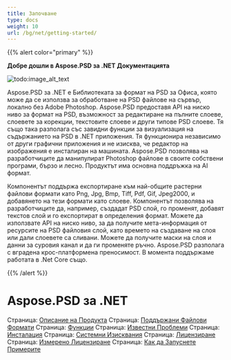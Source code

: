 ```yaml
---
title: Започване
type: docs
weight: 10
url: /bg/net/getting-started/
---
```


{{% alert color="primary" %}}

**Добре дошли в Aspose.PSD за .NET Документацията**

![todo:image_alt_text](https://www.aspose.cloud/templates/aspose/App_Themes/V3/images/psd/272x272/aspose_psd-for-net.png)

Aspose.PSD за .NET е Библиотеката за формат на PSD за Офиса, която може да се използва за обработване на PSD файлове на сървър, локално без Adobe Photoshop. Aspose.PSD предоставя API на ниско ниво за формат на PSD, възможност за редактиране на пълните слоеве, слоевете за корекции, текстовите слоеве и други типове PSD слоеве. Тя също така разполага със завидни функции за визуализация на съдържанието на PSD в .NET приложения. Тя функционира независимо от други графични приложения и не изисква, че редактор на изображения е инсталиран на машината. Aspose.PSD позволява на разработчиците да манипулират Photoshop файлове в своите собствени програми, бързо и лесно. Продуктът има основна поддръжка на AI формат.

Компонентът поддържа експортиране към най-общите растерни файлови формати като Png, Jpg, Bmp, Tiff, Pdf, Gif, Jpeg2000, и добавянето на тези формати като слоеве. Компонентът позволява на разработчиците да, например, създадат PSD слой, го променят, добавят текстов слой и го експортират в определения формат. Можете да използвате API на ниско ниво, за да получите мета-информация от ресурсите на PSD файловия слой, като времето на създаване на слоя или дали слоевете са сливани. Можете да получите маски на слоя и данни за суровия канал и да ги променяте ръчно. Aspose.PSD разполага с вградена крос-платформена преносимост. В момента поддържаме работата в .Net Core също.

{{% /alert %}}
# **Aspose.PSD за .NET**
Страница: [Описание на Продукта](/psd/bg/net/product-description/) Страница: [Поддържани Файлови Формати](/psd/bg/net/supported-file-formats/) Страница: [Функции](/psd/bg/net/features/) Страница: [Известни Проблеми](/psd/bg/net/known-issues/) Страница: [Инсталация](/psd/bg/net/installation/) Страница: [Системни Изисквания](/psd/bg/net/system-requirements/) Страница: [Лицензиране](/psd/bg/net/licensing/) Страница: [Измерено Лицензиране](/psd/bg/net/metered-licensing/) Страница: [Как да Запуснете Примерите](/psd/bg/net/how-to-run-the-examples/)